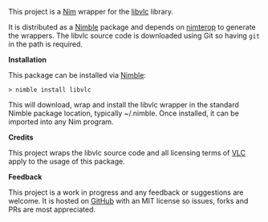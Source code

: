 This project is a [Nim](https://nim-lang.org/) wrapper for the [libvlc](https://wiki.videolan.org/LibVLC/) library.

It is distributed as a [Nimble](https://github.com/nim-lang/nimble) package and depends on [nimterop](https://github.com/genotrance/nimterop) to generate the wrappers. The libvlc source code is downloaded using Git so having ```git``` in the path is required.

__Installation__

This package can be installed via [Nimble](https://github.com/nim-lang/nimble):

```
> nimble install libvlc
```

This will download, wrap and install the libvlc wrapper in the standard Nimble package location, typically ~/.nimble. Once installed, it can be imported into any Nim program.


__Credits__

This project wraps the libvlc source code and all licensing terms of [VLC](https://www.videolan.org/legal.html) apply to the usage of this package.

__Feedback__

This project is a work in progress and any feedback or suggestions are welcome. It is hosted on [GitHub](https://github.com/Yardanico/nim-libvlc) with an MIT license so issues, forks and PRs are most appreciated.
